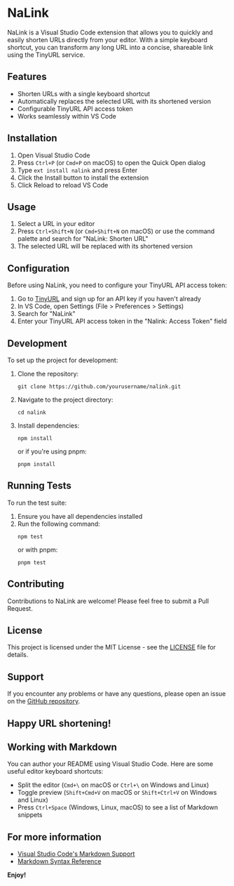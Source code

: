 # NaLink

NaLink is a Visual Studio Code extension that allows you to quickly and easily shorten URLs directly from your editor. With a simple keyboard shortcut, you can transform any long URL into a concise, shareable link using the TinyURL service.

## Features

- Shorten URLs with a single keyboard shortcut
- Automatically replaces the selected URL with its shortened version
- Configurable TinyURL API access token
- Works seamlessly within VS Code

## Installation

1. Open Visual Studio Code
2. Press `Ctrl+P` (or `Cmd+P` on macOS) to open the Quick Open dialog
3. Type `ext install nalink` and press Enter
4. Click the Install button to install the extension
5. Click Reload to reload VS Code

## Usage

1. Select a URL in your editor
2. Press `Ctrl+Shift+N` (or `Cmd+Shift+N` on macOS) or use the command palette and search for "NaLink: Shorten URL"
3. The selected URL will be replaced with its shortened version

## Configuration

Before using NaLink, you need to configure your TinyURL API access token:

1. Go to [TinyURL](https://tinyurl.com/app) and sign up for an API key if you haven't already
2. In VS Code, open Settings (File > Preferences > Settings)
3. Search for "NaLink"
4. Enter your TinyURL API access token in the "Nalink: Access Token" field

## Development

To set up the project for development:

1. Clone the repository:
   ```
   git clone https://github.com/yourusername/nalink.git
   ```
2. Navigate to the project directory:
   ```
   cd nalink
   ```
3. Install dependencies:
   ```
   npm install
   ```
   or if you're using pnpm:
   ```
   pnpm install
   ```

## Running Tests

To run the test suite:

1. Ensure you have all dependencies installed
2. Run the following command:
   ```
   npm test
   ```
   or with pnpm:
   ```
   pnpm test
   ```

## Contributing

Contributions to NaLink are welcome! Please feel free to submit a Pull Request.

## License

This project is licensed under the MIT License - see the [LICENSE](LICENSE) file for details.

## Support

If you encounter any problems or have any questions, please open an issue on the [GitHub repository](https://github.com/yourusername/nalink/issues).

Happy URL shortening!
---

## Working with Markdown

You can author your README using Visual Studio Code.  Here are some useful editor keyboard shortcuts:

* Split the editor (`Cmd+\` on macOS or `Ctrl+\` on Windows and Linux)
* Toggle preview (`Shift+Cmd+V` on macOS or `Shift+Ctrl+V` on Windows and Linux)
* Press `Ctrl+Space` (Windows, Linux, macOS) to see a list of Markdown snippets

## For more information

* [Visual Studio Code's Markdown Support](http://code.visualstudio.com/docs/languages/markdown)
* [Markdown Syntax Reference](https://help.github.com/articles/markdown-basics/)

**Enjoy!**
